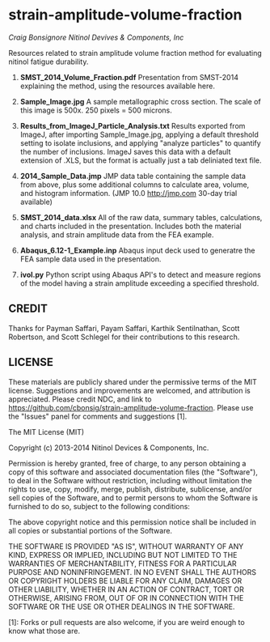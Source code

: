 strain-amplitude-volume-fraction
================================
*Craig Bonsignore*
*Nitinol Devives & Components, Inc*

Resources related to strain amplitude volume fraction method for evaluating nitinol fatigue durability.

1. **SMST_2014_Volume_Fraction.pdf** Presentation from SMST-2014 explaining the method, using the resources available here.

2. **Sample_Image.jpg** A sample metallographic cross section. The scale of this image is 500x. 250 pixels = 500 microns.

3. **Results_from_ImageJ_Particle_Analysis.txt** Results exported from ImageJ, after importing Sample_Image.jpg, applying a default threshold setting to isolate inclusions, and applying "analyze particles" to quantify the number of inclusions. ImageJ saves this data with a default extension of .XLS, but the format is actually just a tab deliniated text file.

4. **2014_Sample_Data.jmp** JMP data table containing the sample data from above, plus some additional columns to calculate area, volume, and histogram information. (JMP 10.0 http://jmp.com 30-day trial available)

5. **SMST_2014_data.xlsx** All of the raw data, summary tables, calculations, and charts included in the presentation. Includes both the material analysis, and strain amplitude data from the FEA example.

6. **Abaqus_6.12-1_Example.inp** Abaqus input deck used to generatre the FEA sample data used in the presentation. 

7. **ivol.py** Python script using Abaqus API's to detect and measure regions of the model having a strain amplitude exceeding a specified threshold.

CREDIT
------
Thanks for Payman Saffari, Payam Saffari, Karthik Sentilnathan, Scott Robertson, and Scott Schlegel for their contributions to this research.

LICENSE
-------

These materials are publicly shared under the permissive terms of the MIT license. Suggestions and improvements are welcomed, and attribution is appreciated. Please credit NDC, and link to https://github.com/cbonsig/strain-amplitude-volume-fraction. Please use the "Issues" panel for comments and suggestions [1].

The MIT License (MIT)

Copyright (c) 2013-2014 Nitinol Devices & Components, Inc.

Permission is hereby granted, free of charge, to any person obtaining a copy
of this software and associated documentation files (the "Software"), to deal
in the Software without restriction, including without limitation the rights
to use, copy, modify, merge, publish, distribute, sublicense, and/or sell
copies of the Software, and to permit persons to whom the Software is
furnished to do so, subject to the following conditions:

The above copyright notice and this permission notice shall be included in all
copies or substantial portions of the Software.

THE SOFTWARE IS PROVIDED "AS IS", WITHOUT WARRANTY OF ANY KIND, EXPRESS OR
IMPLIED, INCLUDING BUT NOT LIMITED TO THE WARRANTIES OF MERCHANTABILITY,
FITNESS FOR A PARTICULAR PURPOSE AND NONINFRINGEMENT. IN NO EVENT SHALL THE
AUTHORS OR COPYRIGHT HOLDERS BE LIABLE FOR ANY CLAIM, DAMAGES OR OTHER
LIABILITY, WHETHER IN AN ACTION OF CONTRACT, TORT OR OTHERWISE, ARISING FROM,
OUT OF OR IN CONNECTION WITH THE SOFTWARE OR THE USE OR OTHER DEALINGS IN THE
SOFTWARE.

[1]: Forks or pull requests are also welcome, if you are weird enough to know what those are.
